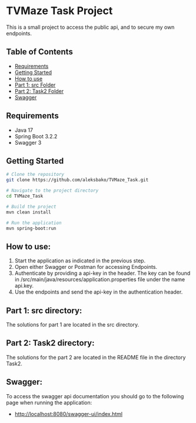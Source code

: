# TVMaze Task Project

This is a small project to access the public api, and to secure my own endpoints.

## Table of Contents
- [Requirements](#requirements)
- [Getting Started](#getting-started)
- [How to use](#how-to-use)
- [Part 1: src Folder](#part-1-src-folder)
- [Part 2: Task2 Folder](#part-2-task2-folder)
- [Swagger](#swagger)

## Requirements

- Java 17
- Spring Boot 3.2.2
- Swagger 3

## Getting Started

```bash
# Clone the repository
git clone https://github.com/aleksbako/TVMaze_Task.git

# Navigate to the project directory
cd TVMaze_Task

# Build the project
mvn clean install

# Run the application
mvn spring-boot:run
```

## How to use:
1. Start the application as indicated in the previous step.
2. Open either Swagger or Postman for accessing Endpoints.
3. Authenticate by providing a api-key in the header. The key can be found in /src/main/java/resources/application.properties file under the name api.key. 
4. Use the endpoints and send the api-key in the authentication header.


## Part 1: src directory:
The solutions for part 1 are located in the src directory.

## Part 2: Task2 directory:
The solutions for the part 2 are located in the README file in the directory Task2.

## Swagger:
To access the swagger api documentation you should go to the following page when running the application:
- [http://localhost:8080/swagger-ui/index.html](http://localhost:8080/swagger-ui/index.html)